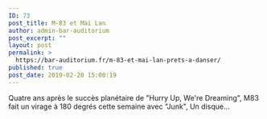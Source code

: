 ```yaml
---
ID: 73
post_title: M-83 et Mai Lan
author: admin-bar-auditorium
post_excerpt: ""
layout: post
permalink: >
  https://bar-auditorium.fr/m-83-et-mai-lan-prets-a-danser/
published: true
post_date: 2019-02-20 15:00:19
---
```

<!-- wp:paragraph -->
<p>Quatre ans après le succès planétaire de "Hurry Up, We're Dreaming", M83 fait un virage à 180 degrés cette semaine avec "Junk", Un disque...</p>
<!-- /wp:paragraph -->